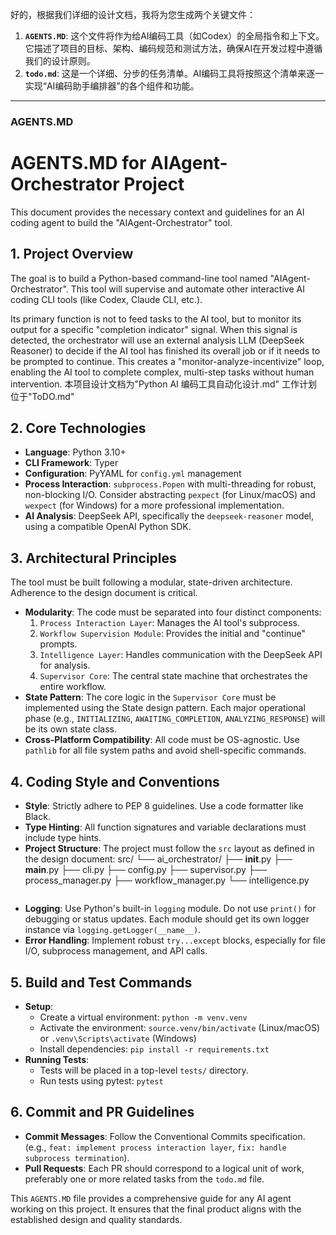 好的，根据我们详细的设计文档，我将为您生成两个关键文件：

1.  **`AGENTS.MD`**: 这个文件将作为给AI编码工具（如Codex）的全局指令和上下文。它描述了项目的目标、架构、编码规范和测试方法，确保AI在开发过程中遵循我们的设计原则。
2.  **`todo.md`**: 这是一个详细、分步的任务清单。AI编码工具将按照这个清单来逐一实现“AI编码助手编排器”的各个组件和功能。

-----

### AGENTS.MD

# AGENTS.MD for AIAgent-Orchestrator Project

This document provides the necessary context and guidelines for an AI coding agent to build the "AIAgent-Orchestrator" tool.

## 1\. Project Overview

The goal is to build a Python-based command-line tool named "AIAgent-Orchestrator". This tool will supervise and automate other interactive AI coding CLI tools (like Codex, Claude CLI, etc.).

Its primary function is not to feed tasks to the AI tool, but to monitor its output for a specific "completion indicator" signal. When this signal is detected, the orchestrator will use an external analysis LLM (DeepSeek Reasoner) to decide if the AI tool has finished its overall job or if it needs to be prompted to continue. This creates a "monitor-analyze-incentivize" loop, enabling the AI tool to complete complex, multi-step tasks without human intervention.
本项目设计文档为"Python AI 编码工具自动化设计.md"
工作计划位于"ToDO.md"

## 2\. Core Technologies

  - **Language**: Python 3.10+
  - **CLI Framework**: Typer
  - **Configuration**: PyYAML for `config.yml` management
  - **Process Interaction**: `subprocess.Popen` with multi-threading for robust, non-blocking I/O. Consider abstracting `pexpect` (for Linux/macOS) and `wexpect` (for Windows) for a more professional implementation.
  - **AI Analysis**: DeepSeek API, specifically the `deepseek-reasoner` model, using a compatible OpenAI Python SDK.

## 3\. Architectural Principles

The tool must be built following a modular, state-driven architecture. Adherence to the design document is critical.

  - **Modularity**: The code must be separated into four distinct components:
    1.  `Process Interaction Layer`: Manages the AI tool's subprocess.
    2.  `Workflow Supervision Module`: Provides the initial and "continue" prompts.
    3.  `Intelligence Layer`: Handles communication with the DeepSeek API for analysis.
    4.  `Supervisor Core`: The central state machine that orchestrates the entire workflow.
  - **State Pattern**: The core logic in the `Supervisor Core` must be implemented using the State design pattern. Each major operational phase (e.g., `INITIALIZING`, `AWAITING_COMPLETION`, `ANALYZING_RESPONSE`) will be its own state class.
  - **Cross-Platform Compatibility**: All code must be OS-agnostic. Use `pathlib` for all file system paths and avoid shell-specific commands.

## 4\. Coding Style and Conventions

  - **Style**: Strictly adhere to PEP 8 guidelines. Use a code formatter like Black.
  - **Type Hinting**: All function signatures and variable declarations must include type hints.
  - **Project Structure**: The project must follow the `src` layout as defined in the design document:
    src/
    └── ai\_orchestrator/
    ├── **init**.py
    ├── **main**.py
    ├── cli.py
    ├── config.py
    ├── supervisor.py
    ├── process\_manager.py
    ├── workflow\_manager.py
    └── intelligence.py
    ```
    ```
  - **Logging**: Use Python's built-in `logging` module. Do not use `print()` for debugging or status updates. Each module should get its own logger instance via `logging.getLogger(__name__)`.
  - **Error Handling**: Implement robust `try...except` blocks, especially for file I/O, subprocess management, and API calls.

## 5\. Build and Test Commands

  - **Setup**:
      - Create a virtual environment: `python -m venv.venv`
      - Activate the environment: `source.venv/bin/activate` (Linux/macOS) or `.venv\Scripts\activate` (Windows)
      - Install dependencies: `pip install -r requirements.txt`
  - **Running Tests**:
      - Tests will be placed in a top-level `tests/` directory.
      - Run tests using pytest: `pytest`

## 6\. Commit and PR Guidelines

  - **Commit Messages**: Follow the Conventional Commits specification. (e.g., `feat: implement process interaction layer`, `fix: handle subprocess termination`).
  - **Pull Requests**: Each PR should correspond to a logical unit of work, preferably one or more related tasks from the `todo.md` file.

This `AGENTS.MD` file provides a comprehensive guide for any AI agent working on this project. It ensures that the final product aligns with the established design and quality standards.

```
